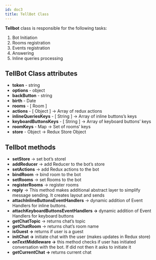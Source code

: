 ```yaml
---
id: doc3
title: TellBot Class
---
```



**Tellbot** class is responsible for the following tasks:

1.  Bot Initiation
2.  Rooms registration
3.  Events registration
4.  Answering
5.  Inline queries processing


## TellBot Class attributes

-   **token** - string
-   **options** - object
-   **backButton** - string
-   **birth** - Date
-   **rooms** - [ Room ]
-   **actions** - [ Object ] → Array of redux actions
-   **inlineQueriesKeys** - [ String ] → Array of inline buttons’s keys
-   **keyboardButtonsKeys** - [ String ] → Array of keyboard buttons’ keys
-   **roomKeys** - Map → Set of rooms’ keys
-   **store** - Object → Redux Store Object

## Tellbot methods

-   **setStore** → set bot’s storel
-   **addReducer** → add Reducer to the bot’s store
-   **setActions** → add Redux actions to the bot
-   **bindRoom** → bind room to the bot
-   **setRooms** → set Rooms to the bot
-   **registerRooms** → register rooms
-   **reply** → This method makes additional abstract layer to simplify message sending. It creates layout and sends
-   **attachInlineButtonsEventHandlers** → dynamic addition of Event Handlers for inline buttons.
-   **attachKeyboardButtonsEventHandlers →** dynamic addition of Event Handlers for keyboard buttons
-   **getChatTopic** → returns chat’s topic
-   **getChatRoom** → returns chat’s room name
-   **isGuest →** returns if user is a guest
-   **initChat →** initiate chat with the user  (makes updates in Redux store)
-   **onTextMiddleware →** this method checks if user has initiated conversation with the bot. If did not then it asks to initiate it
-   **getCurrentChat →** returns current chat
